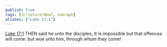 ```yaml
---
publish: true
tags: [Scripture/NewT, noGraph]
aliases: ["Luke 17:1"]
---
```

[Luke 17:1](https://churchofjesuschrist.org/study/scriptures/nt/luke/17?lang=eng&id=p1#p1) THEN said he unto the disciples, It is impossible but that offences will come: but woe unto him, through whom they come!
